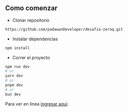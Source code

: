 ## Como comenzar

-   Clonar repositorio

```bash
https://github.com/padawanDeveloper/desafio-zeroq.git
```

-   Instalar dependencias

```bash
npm install
```

-   Correr el proyecto

```bash
npm run dev
# or
yarn dev
# or
pnpm dev
# or
bun dev
```

Para ver en linea [ingresar aquí](https://0q-two.vercel.app/).
